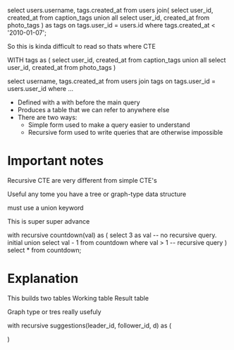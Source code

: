 select
	users.username,
	tags.created_at
from users
join(
	select user_id, created_at from caption_tags
	union all
	select user_id, created_at from photo_tags
) as tags on tags.user_id = users.id
where tags.created_at < '2010-01-07';


So this is kinda difficult to read
so thats where CTE

WITH tags as (
	select user_id, created_at from caption_tags
        union all
        select user_id, created_at from photo_tags
)

select username, tags.created_at
from users
join tags on tags.user_id = users.user_id
where ...

- Defined with a with before the main query
- Produces a table that we can refer to anywhere else
- There are two ways:
	- Simple form used to make a query easier to understand
	- Recursive form used to write queries that are otherwise impossible


# Important notes
Recursive CTE are very different from simple CTE's

Useful any tome you have a tree or graph-type data structure

must use a union keyword

This is super super advance

with recursive countdown(val) as (
	select 3 as val -- no recursive query. initial
	union
	select val - 1 from countdown where val > 1 -- recursive query
)
select * from countdown;

# Explanation

This builds two tables
Working table
Result table

Graph type or tres really usefuly


with recursive suggestions(leader_id, follower_id, d) as (
	
)




